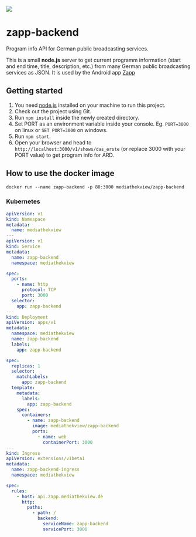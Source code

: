 ![](https://api.travis-ci.com/mediathekview/zapp-backend.svg?branch=master)

# zapp-backend

Program info API for German public broadcasting services.

This is a small **node.js** server to get current programm information (start and end time, title, description, etc.) from many German public broadcasting services as JSON. It is used by the Android app [Zapp](https://github.com/cemrich/zapp)


## Getting started

1. You need [node.js](http://nodejs.org/) installed on your machine to run this project.
1. Check out the project using Git.
1. Run `npm install` inside the newly created directory.
1. Set PORT as an environment variable inside your console. Eg. `PORT=3000` on linux or `SET PORT=3000` on windows.
1. Run `npm start`.
1. Open your browser and head to `http://localhost:3000/v1/shows/das_erste` (or replace 3000 with your PORT value) to get program info for ARD.

## How to use the docker image

`docker run --name zapp-backend -p 80:3000 mediathekview/zapp-backend`

### Kubernetes

```yaml
apiVersion: v1
kind: Namespace
metadata:
  name: mediathekview
---
apiVersion: v1
kind: Service
metadata:
  name: zapp-backend
  namespace: mediathekview

spec:
  ports:
    - name: http
      protocol: TCP
      port: 3000
  selector:
    app: zapp-backend
---
kind: Deployment
apiVersion: apps/v1
metadata:
  namespace: mediathekview
  name: zapp-backend
  labels:
    app: zapp-backend

spec:
  replicas: 1
  selector:
    matchLabels:
      app: zapp-backend
  template:
    metadata:
      labels:
        app: zapp-backend
    spec:
      containers:
        - name: zapp-backend
          image: mediathekview/zapp-backend
          ports:
            - name: web
              containerPort: 3000
---
kind: Ingress
apiVersion: extensions/v1beta1
metadata:
  name: zapp-backend-ingress
  namespace: mediathekview

spec:
  rules:
    - host: api.zapp.mediathekview.de
      http:
        paths:
          - path: /
            backend:
              serviceName: zapp-backend
              servicePort: 3000
```
